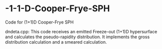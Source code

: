 # -1-1-D-Cooper-Frye-SPH
Code for (1+1)D Cooper-Frye SPH

dndeta.cpp: This code receives an emitted Freeze-out (1+1)D hypersurface and calculates the pseudo-rapidity distribution. It implements the gross distribution calculation and a smeared calculation.
